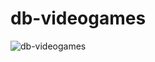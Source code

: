 # db-videogames

![db-videogames](https://user-images.githubusercontent.com/113249037/232803439-047f899a-c520-477a-859c-4313e958c59e.jpg)
